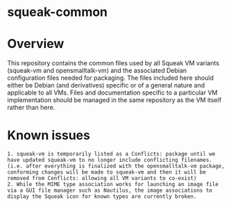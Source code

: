 squeak-common
=============

# Overview

This repository contains the common files used by all Squeak VM variants (squeak-vm and opensmalltalk-vm) and the associated Debian configuration files needed for packaging.  The files included here should either be Debian (and derivatives) specific or of a general nature and applicable to all VMs.  Files and documentation specific to a particular VM implementation should be managed in the same repository as the VM itself rather than here.

# Known issues

	1. squeak-vm is temporarily listed as a Conflicts: package until we have updated squeak-vm to no longer include conflicting filenames.  (i.e. after everything is finalized with the opensmalltalk-vm package, conforming changes will be made to squeak-vm and then it will be removed from Conflicts: allowing all VM variants to co-exist)
	2. While the MIME type association works for launching an image file via a GUI file manager such as Nautilus, the image associations to display the Squeak icon for known types are currently broken.
